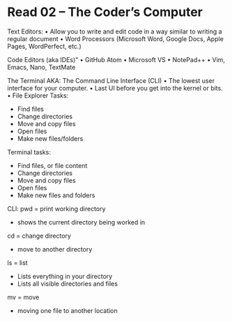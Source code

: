 # Read 02 – The Coder’s Computer

 
Text Editors:
•	Allow you to write and edit code in a way similar to writing a regular document
•	Word Processors (Microsoft Word, Google Docs, Apple Pages, WordPerfect, etc.)
 
Code Editors (aka IDEs)"
•	GitHub Atom
•	Microsoft VS
•	NotePad++
•	Vim, Emacs, Nano, TextMate
 
The Terminal
AKA: The Command Line Interface (CLI)
•	The lowest user interface for your computer.
•	Last UI before you get into the kernel or bits.
•	File Explorer Tasks:
 - Find files
 - Change directories
 - Move and copy files
 - Open files
 - Make new files/folders
 
Terminal tasks:
 - Find files, or file content
 - Change directories
 - Move and copy files
 - Open files
 - Make new files and folders
 
CLI:
pwd = print working directory
 - shows the current directory being worked in

cd = change directory
- move to another directory

ls = list
 - Lists everything in your directory
 - Lists all visible directories and files

mv = move
- moving one file to another location 

